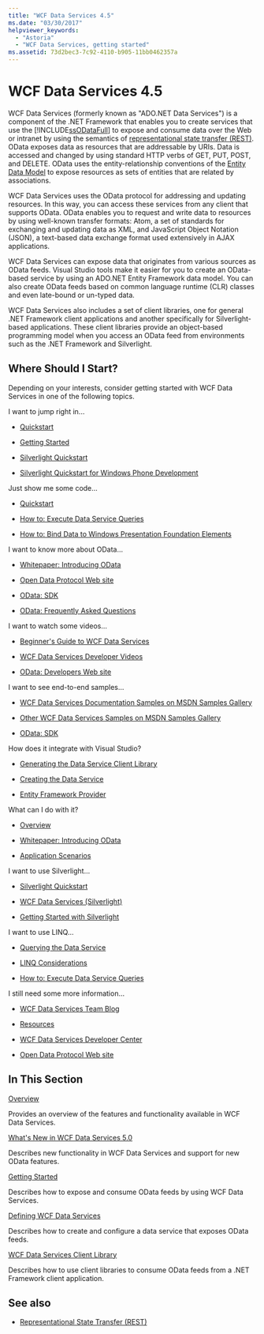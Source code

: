 ```yaml
---
title: "WCF Data Services 4.5"
ms.date: "03/30/2017"
helpviewer_keywords:
  - "Astoria"
  - "WCF Data Services, getting started"
ms.assetid: 73d2bec3-7c92-4110-b905-11bb0462357a
---
```


# WCF Data Services 4.5

WCF Data Services (formerly known as "ADO.NET Data Services") is a component of the .NET Framework that enables you to create services that use the [!INCLUDE[ssODataFull](../../../../includes/ssodatafull-md.md)] to expose and consume data over the Web or intranet by using the semantics of [representational state transfer (REST)](https://go.microsoft.com/fwlink/?LinkId=113919). OData exposes data as resources that are addressable by URIs. Data is accessed and changed by using standard HTTP verbs of GET, PUT, POST, and DELETE. OData uses the entity-relationship conventions of the [Entity Data Model](../../../../docs/framework/data/adonet/entity-data-model.md) to expose resources as sets of entities that are related by associations.

WCF Data Services uses the OData protocol for addressing and updating resources. In this way, you can access these services from any client that supports OData. OData enables you to request and write data to resources by using well-known transfer formats: Atom, a set of standards for exchanging and updating data as XML, and JavaScript Object Notation (JSON), a text-based data exchange format used extensively in AJAX applications.

WCF Data Services can expose data that originates from various sources as OData feeds. Visual Studio tools make it easier for you to create an OData-based service by using an ADO.NET Entity Framework data model. You can also create OData feeds based on common language runtime (CLR) classes and even late-bound or un-typed data.

WCF Data Services also includes a set of client libraries, one for general .NET Framework client applications and another specifically for Silverlight-based applications. These client libraries provide an object-based programming model when you access an OData feed from environments such as the .NET Framework and Silverlight.

## Where Should I Start?

Depending on your interests, consider getting started with WCF Data Services in one of the following topics.

I want to jump right in...

- [Quickstart](../../../../docs/framework/data/wcf/quickstart-wcf-data-services.md)

- [Getting Started](../../../../docs/framework/data/wcf/getting-started-with-wcf-data-services.md)

- [Silverlight Quickstart](https://go.microsoft.com/fwlink/?LinkID=192782)

- [Silverlight Quickstart for Windows Phone Development](https://go.microsoft.com/fwlink/?LinkID=214535)

Just show me some code...

- [Quickstart](../../../../docs/framework/data/wcf/quickstart-wcf-data-services.md)

- [How to: Execute Data Service Queries](../../../../docs/framework/data/wcf/how-to-execute-data-service-queries-wcf-data-services.md)

- [How to: Bind Data to Windows Presentation Foundation Elements](../../../../docs/framework/data/wcf/bind-data-to-wpf-elements-wcf-data-services.md)

I want to know more about OData...

- [Whitepaper: Introducing OData](https://go.microsoft.com/fwlink/?LinkId=220867)

- [Open Data Protocol Web site](https://go.microsoft.com/fwlink/?LinkID=184554)

- [OData: SDK](https://go.microsoft.com/fwlink/?LinkID=185248)

- [OData: Frequently Asked Questions](https://go.microsoft.com/fwlink/?LinkId=185867)

I want to watch some videos...

- [Beginner's Guide to WCF Data Services](https://go.microsoft.com/fwlink/?LinkId=220864)

- [WCF Data Services Developer Videos](https://go.microsoft.com/fwlink/?LinkId=220861)

- [OData: Developers Web site](https://go.microsoft.com/fwlink/?LinkId=185866)

I want to see end-to-end samples...

- [WCF Data Services Documentation Samples on MSDN Samples Gallery](https://go.microsoft.com/fwlink/?LinkID=220865)

- [Other WCF Data Services Samples on MSDN Samples Gallery](https://go.microsoft.com/fwlink/?LinkId=220866)

- [OData: SDK](https://go.microsoft.com/fwlink/?LinkID=185248)

How does it integrate with Visual Studio?

- [Generating the Data Service Client Library](../../../../docs/framework/data/wcf/generating-the-data-service-client-library-wcf-data-services.md)

- [Creating the Data Service](../../../../docs/framework/data/wcf/creating-the-data-service.md)

- [Entity Framework Provider](../../../../docs/framework/data/wcf/entity-framework-provider-wcf-data-services.md)

What can I do with it?

- [Overview](../../../../docs/framework/data/wcf/wcf-data-services-overview.md)

- [Whitepaper: Introducing OData](https://go.microsoft.com/fwlink/?LinkId=220867)

- [Application Scenarios](../../../../docs/framework/data/wcf/application-scenarios-wcf-data-services.md)

I want to use Silverlight...

- [Silverlight Quickstart](https://go.microsoft.com/fwlink/?LinkID=192782)

- [WCF Data Services (Silverlight)](https://go.microsoft.com/fwlink/?LinkID=143149)

- [Getting Started with Silverlight](https://go.microsoft.com/fwlink/?LinkId=148366)

I want to use LINQ...

- [Querying the Data Service](../../../../docs/framework/data/wcf/querying-the-data-service-wcf-data-services.md)

- [LINQ Considerations](../../../../docs/framework/data/wcf/linq-considerations-wcf-data-services.md)

- [How to: Execute Data Service Queries](../../../../docs/framework/data/wcf/how-to-execute-data-service-queries-wcf-data-services.md)

I still need some more information...

- [WCF Data Services Team Blog](https://go.microsoft.com/fwlink/?LinkID=150511)

- [Resources](../../../../docs/framework/data/wcf/wcf-data-services-resources.md)

- [WCF Data Services Developer Center](https://go.microsoft.com/fwlink/?LinkId=220868)

- [Open Data Protocol Web site](https://go.microsoft.com/fwlink/?LinkID=184554)

## In This Section

[Overview](../../../../docs/framework/data/wcf/wcf-data-services-overview.md)

Provides an overview of the features and functionality available in WCF Data Services.

[What's New in WCF Data Services 5.0](https://docs.microsoft.com/previous-versions/dotnet/wcf-data-services/ee373845(v=vs.103))

Describes new functionality in WCF Data Services and support for new OData features.

[Getting Started](../../../../docs/framework/data/wcf/getting-started-with-wcf-data-services.md)

Describes how to expose and consume OData feeds by using WCF Data Services.

[Defining WCF Data Services](../../../../docs/framework/data/wcf/defining-wcf-data-services.md)

Describes how to create and configure a data service that exposes OData feeds.

[WCF Data Services Client Library](../../../../docs/framework/data/wcf/wcf-data-services-client-library.md)

Describes how to use client libraries to consume OData feeds from a .NET Framework client application.

## See also

- [Representational State Transfer (REST)](https://go.microsoft.com/fwlink/?LinkId=113919)
